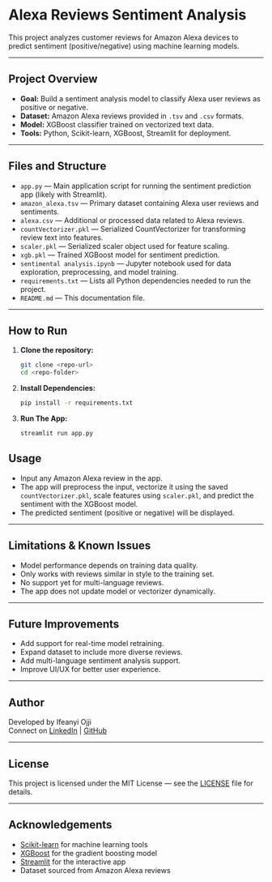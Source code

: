 # Alexa Reviews Sentiment Analysis

This project analyzes customer reviews for Amazon Alexa devices to predict sentiment (positive/negative) using machine learning models.

---

## Project Overview

- **Goal:** Build a sentiment analysis model to classify Alexa user reviews as positive or negative.
- **Dataset:** Amazon Alexa reviews provided in `.tsv` and `.csv` formats.
- **Model:** XGBoost classifier trained on vectorized text data.
- **Tools:** Python, Scikit-learn, XGBoost, Streamlit for deployment.

---

## Files and Structure

- `app.py` — Main application script for running the sentiment prediction app (likely with Streamlit).
- `amazon_alexa.tsv` — Primary dataset containing Alexa user reviews and sentiments.
- `alexa.csv` — Additional or processed data related to Alexa reviews.
- `countVectorizer.pkl` — Serialized CountVectorizer for transforming review text into features.
- `scaler.pkl` — Serialized scaler object used for feature scaling.
- `xgb.pkl` — Trained XGBoost model for sentiment prediction.
- `sentimental analysis.ipynb` — Jupyter notebook used for data exploration, preprocessing, and model training.
- `requirements.txt` — Lists all Python dependencies needed to run the project.
- `README.md` — This documentation file.

---

## How to Run

1. **Clone the repository:**

   ```bash
   git clone <repo-url>
   cd <repo-folder>
   ```
2.  **Install Dependencies:**
    ```bash
    pip install -r requirements.txt
    ```
3. **Run The App:**
   ```bash
   streamlit run app.py
   ```


## Usage

- Input any Amazon Alexa review in the app.
- The app will preprocess the input, vectorize it using the saved `countVectorizer.pkl`, scale features using `scaler.pkl`, and predict the sentiment with the XGBoost model.
- The predicted sentiment (positive or negative) will be displayed.

---

## Limitations & Known Issues

- Model performance depends on training data quality.
- Only works with reviews similar in style to the training set.
- No support yet for multi-language reviews.
- The app does not update model or vectorizer dynamically.

---

## Future Improvements

- Add support for real-time model retraining.
- Expand dataset to include more diverse reviews.
- Add multi-language sentiment analysis support.
- Improve UI/UX for better user experience.

---

## Author

Developed by Ifeanyi Ojji  
Connect on [LinkedIn](https://www.linkedin.com/in/ifeanyi-ojji/) | [GitHub](github.com/ifeanyiojji)

---

## License

This project is licensed under the MIT License — see the [LICENSE](LICENSE) file for details.

---

## Acknowledgements

- [Scikit-learn](https://scikit-learn.org/) for machine learning tools  
- [XGBoost](https://xgboost.readthedocs.io/) for the gradient boosting model  
- [Streamlit](https://streamlit.io/) for the interactive app  
- Dataset sourced from Amazon Alexa reviews
